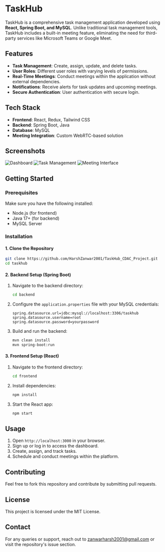 # TaskHub

TaskHub is a comprehensive task management application developed using **React, Spring Boot, and MySQL**. Unlike traditional task management tools, TaskHub includes a built-in meeting feature, eliminating the need for third-party services like Microsoft Teams or Google Meet.

## Features

- **Task Management**: Create, assign, update, and delete tasks.
- **User Roles**: Different user roles with varying levels of permissions.
- **Real-Time Meetings**: Conduct meetings within the application without external dependencies.
- **Notifications**: Receive alerts for task updates and upcoming meetings.
- **Secure Authentication**: User authentication with secure login.

## Tech Stack

- **Frontend**: React, Redux, Tailwind CSS
- **Backend**: Spring Boot, Java
- **Database**: MySQL
- **Meeting Integration**: Custom WebRTC-based solution

## Screenshots

![Dashboard](screenshots/dashboard.png)
![Task Management](screenshots/tasks.png)
![Meeting Interface](screenshots/meeting.png)

## Getting Started

### Prerequisites
Make sure you have the following installed:
- Node.js (for frontend)
- Java 17+ (for backend)
- MySQL Server

### Installation

#### 1. Clone the Repository
```bash
git clone https://github.com/HarshZanwar2001/TaskHub_CDAC_Project.git
cd taskhub
```

#### 2. Backend Setup (Spring Boot)
1. Navigate to the backend directory:
   ```bash
   cd backend
   ```
2. Configure the `application.properties` file with your MySQL credentials:
   ```properties
   spring.datasource.url=jdbc:mysql://localhost:3306/taskhub
   spring.datasource.username=root
   spring.datasource.password=yourpassword
   ```
3. Build and run the backend:
   ```bash
   mvn clean install
   mvn spring-boot:run
   ```

#### 3. Frontend Setup (React)
1. Navigate to the frontend directory:
   ```bash
   cd frontend
   ```
2. Install dependencies:
   ```bash
   npm install
   ```
3. Start the React app:
   ```bash
   npm start
   ```

## Usage
1. Open `http://localhost:3000` in your browser.
2. Sign up or log in to access the dashboard.
3. Create, assign, and track tasks.
4. Schedule and conduct meetings within the platform.

## Contributing
Feel free to fork this repository and contribute by submitting pull requests.

## License
This project is licensed under the MIT License.

## Contact
For any queries or support, reach out to zanwarharsh2001@gmail.com or visit the repository's issue section.
